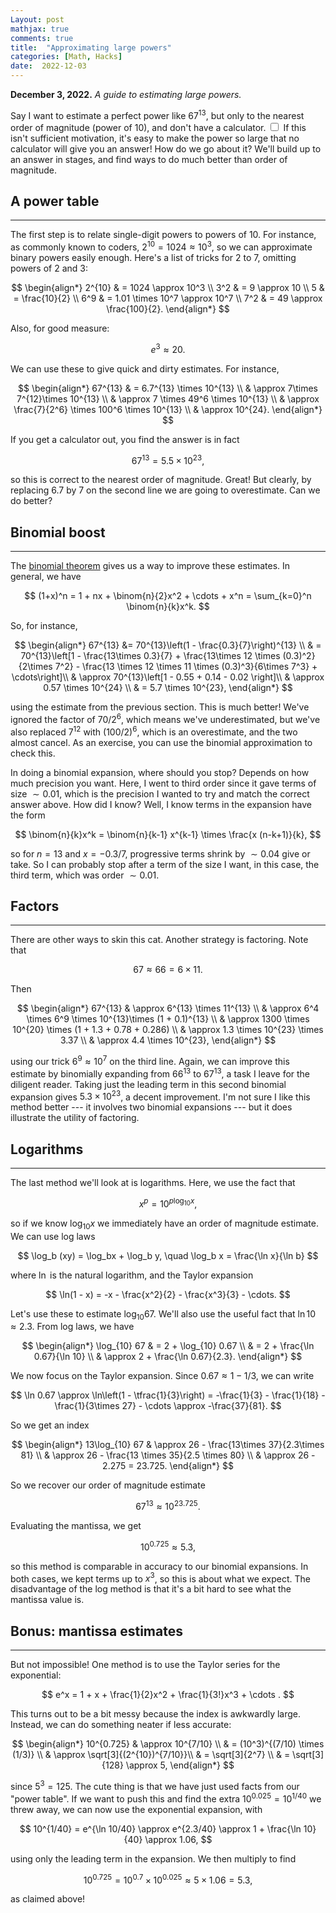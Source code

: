 ```yaml
---
Layout: post
mathjax: true
comments: true
title:  "Approximating large powers"
categories: [Math, Hacks]
date:  2022-12-03
---
```


**December 3, 2022.** *A guide to estimating large powers.*

Say I want to estimate a perfect power like $67^{13}$, but only to the
nearest order of magnitude (power of $10$), and don't have a calculator.<label for="sn-1"
       class="margin-toggle sidenote-number">
</label>
<input type="checkbox"
       id="sn-1"
       class="margin-toggle"/>
	   <span class="sidenote">If this isn't sufficient motivation, it's
easy to make the power so large that no calculator will give you an
answer!</span> How do we go
about it? We'll build up to an answer in stages, and find ways to do
much better than order of magnitude.

## A power table
---

The first step is to relate single-digit powers to powers of $10$. For
instance, as commonly known to coders, $2^{10} = 1024 \approx 10^3$,
so we can approximate binary powers easily enough. Here's a list of
tricks for $2$ to $7$, omitting powers of $2$ and $3$:

$$
\begin{align*}
2^{10} & = 1024 \approx 10^3 \\
3^2 & = 9 \approx 10 \\
5 & = \frac{10}{2} \\
6^9 & = 1.01 \times 10^7 \approx
10^7 \\
7^2 & = 49 \approx \frac{100}{2}.
\end{align*}
$$

Also, for good measure:

$$
e^3 \approx 20.
$$

We can use these to give quick and dirty estimates. For instance,

$$
\begin{align*}
67^{13} & = 6.7^{13} \times 10^{13} \\
& \approx 7\times 7^{12}\times 10^{13} \\
& \approx 7 \times 49^6 \times 10^{13} \\
& \approx \frac{7}{2^6} \times 100^6 \times 10^{13} \\
& \approx 10^{24}.
\end{align*}
$$

If you get a calculator out, you find the answer is in fact

$$
67^{13} = 5.5 \times 10^{23},
$$

so this is correct to the nearest order of magnitude. Great! But
clearly, by replacing $6.7$ by $7$ on the second line we are going to
overestimate. Can we do better?

## Binomial boost
---

The [binomial theorem](https://en.wikipedia.org/wiki/Binomial_theorem)
gives us a way to improve these estimates.
In general, we have

$$
(1+x)^n = 1 + nx + \binom{n}{2}x^2 + \cdots + x^n = \sum_{k=0}^n \binom{n}{k}x^k.
$$

So, for instance,

$$
\begin{align*}
67^{13} &= 70^{13}\left(1 - \frac{0.3}{7}\right)^{13} \\
& =
70^{13}\left[1 - \frac{13\times 0.3}{7} + \frac{13\times 12 \times (0.3)^2}{2\times 7^2} - \frac{13 \times 12 \times 11 \times (0.3)^3}{6\times 7^3} + \cdots\right]\\
& \approx 70^{13}\left[1 - 0.55 + 0.14 - 0.02 \right]\\
& \approx 0.57 \times 10^{24} \\
&  = 5.7 \times 10^{23},
\end{align*}
$$

using the estimate from the previous section.
This is much better!
We've ignored the factor of $70/2^6$, which means we've
underestimated, but we've also replaced $7^{12}$ with $(100/2)^6$,
which is an overestimate, and the two almost cancel. As an exercise,
you can use the binomial approximation to check this.

In doing a binomial expansion, where should you stop? Depends on how
much precision you want. Here, I went to third order since it gave
terms of size $\sim 0.01$, which is the precision I wanted to try and
match the correct answer above. How did I know? Well, I know terms in
the expansion have the form

$$
\binom{n}{k}x^k = \binom{n}{k-1} x^{k-1} \times \frac{x (n-k+1)}{k},
$$

so for $n = 13$ and $x = -0.3/7$, progressive terms shrink by
$\sim 0.04$ give or take. So I can probably stop after a term of the
size I want, in this case, the third term, which was order $\sim 0.01$.

## Factors
---

There are other ways to skin this cat. Another strategy is factoring. Note that

$$
67 \approx 66 = 6 \times 11.
$$

Then

$$
\begin{align*}
67^{13} & \approx 6^{13} \times 11^{13} \\
& \approx 6^4 \times 6^9 \times 10^{13}\times (1 + 0.1)^{13} \\
& \approx 1300 \times 10^{20} \times (1 + 1.3 + 0.78 + 0.286) \\
& \approx 1.3 \times 10^{23} \times 3.37 \\
& \approx 4.4 \times 10^{23},
\end{align*}
$$

using our trick $6^9 \approx 10^7$ on the third line. Again, we can
improve this estimate by binomially expanding from $66^{13}$ to
$67^{13}$, a task I leave for the diligent reader. Taking just the
leading term in this second binomial expansion gives $5.3 \times
10^{23}$, a decent improvement.
I'm not sure I like this method better --- it involves two binomial
expansions --- but it does illustrate the utility of factoring.

## Logarithms
---

The last method we'll look at is logarithms.
Here, we use the fact that

$$
x^p = 10^{p\log_{10}x},
$$

so if we know $\log_{10}x$ we immediately have an order of magnitude
estimate.
We can use log laws

$$
\log_b (xy) = \log_bx + \log_b y, \quad \log_b x = \frac{\ln x}{\ln b}
$$

where $\ln$ is the natural logarithm, and the Taylor expansion

$$
\ln(1 - x) = -x - \frac{x^2}{2} - \frac{x^3}{3} - \cdots.
$$

Let's use these to estimate $\log_{10} 67$. We'll also use the useful
fact that $\ln 10 \approx 2.3$. From log laws, we have

$$
\begin{align*}
\log_{10} 67 & = 2 + \log_{10} 0.67 \\
& = 2 + \frac{\ln 0.67}{\ln 10} \\
& \approx 2 + \frac{\ln 0.67}{2.3}.
\end{align*}
$$

We now focus on the Taylor expansion. Since $0.67 \approx 1 - 1/3$, we
can write

$$
\ln 0.67 \approx \ln\left(1 - \tfrac{1}{3}\right) = -\frac{1}{3} -
\frac{1}{18} - \frac{1}{3\times 27} - \cdots \approx -\frac{37}{81}.
$$

So we get an index

$$
\begin{align*}
13\log_{10} 67 & \approx 26 - \frac{13\times 37}{2.3\times 81} \\
& \approx 26 - \frac{13 \times 35}{2.5 \times 80} \\
& \approx 26 - 2.275 = 23.725.
\end{align*}
$$

So we recover our order of magnitude estimate

$$
67^{13} \approx 10^{23.725}.
$$

Evaluating the mantissa, we get

$$
10^{0.725} \approx 5.3,
$$

so this method is comparable in accuracy to our binomial expansions.
In both cases, we kept terms up to $x^3$, so this is about what we
expect.
The disadvantage of the log method is that it's a bit hard to see what
the mantissa value is.

## Bonus: mantissa estimates
---

But not impossible! One method is to use the Taylor
series for the exponential:


$$
e^x = 1 + x + \frac{1}{2}x^2 + \frac{1}{3!}x^3 + \cdots .
$$

This turns out to be a bit messy because
the index is awkwardly large. Instead, we can do something neater if less accurate:

$$
\begin{align*}
10^{0.725} & \approx 10^{7/10} \\
& = (10^3)^{(7/10) \times (1/3)} \\
& \approx \sqrt[3]{(2^{10})^{7/10}}\\
& = \sqrt[3]{2^7} \\
& = \sqrt[3]{128} \approx 5,
\end{align*}
$$

since $5^3 = 125$.
The cute thing is that we have just used facts from our "power table".
If we want to push this and find the extra $10^{0.025} = 10^{1/40}$ we
threw away, we can now use the exponential expansion, with

$$
10^{1/40} = e^{\ln 10/40} \approx e^{2.3/40} \approx 1 + \frac{\ln
10}{40} \approx 1.06,
$$

using only the leading term in the expansion.
We then multiply to find

$$
10^{0.725} = 10^{0.7} \times 10^{0.025} \approx 5 \times 1.06 = 5.3,
$$

as claimed above!
